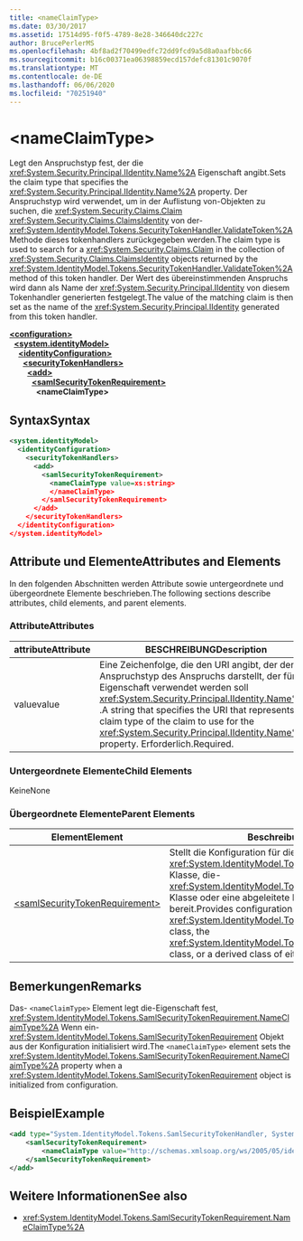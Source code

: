 ```yaml
---
title: <nameClaimType>
ms.date: 03/30/2017
ms.assetid: 17514d95-f0f5-4789-8e28-346640dc227c
author: BrucePerlerMS
ms.openlocfilehash: 4bf8ad2f70499edfc72dd9fcd9a5d8a0aafbbc66
ms.sourcegitcommit: b16c00371ea06398859ecd157defc81301c9070f
ms.translationtype: MT
ms.contentlocale: de-DE
ms.lasthandoff: 06/06/2020
ms.locfileid: "70251940"
---
```

# \<nameClaimType>
<span data-ttu-id="d7f36-101">Legt den Anspruchstyp fest, der die <xref:System.Security.Principal.IIdentity.Name%2A> Eigenschaft angibt.</span><span class="sxs-lookup"><span data-stu-id="d7f36-101">Sets the claim type that specifies the <xref:System.Security.Principal.IIdentity.Name%2A> property.</span></span> <span data-ttu-id="d7f36-102">Der Anspruchstyp wird verwendet, um in der Auflistung von-Objekten zu suchen, die <xref:System.Security.Claims.Claim> <xref:System.Security.Claims.ClaimsIdentity> von der- <xref:System.IdentityModel.Tokens.SecurityTokenHandler.ValidateToken%2A> Methode dieses tokenhandlers zurückgegeben werden.</span><span class="sxs-lookup"><span data-stu-id="d7f36-102">The claim type is used to search for a <xref:System.Security.Claims.Claim> in the collection of <xref:System.Security.Claims.ClaimsIdentity> objects returned by the <xref:System.IdentityModel.Tokens.SecurityTokenHandler.ValidateToken%2A> method of this token handler.</span></span> <span data-ttu-id="d7f36-103">Der Wert des übereinstimmenden Anspruchs wird dann als Name der <xref:System.Security.Principal.IIdentity> von diesem Tokenhandler generierten festgelegt.</span><span class="sxs-lookup"><span data-stu-id="d7f36-103">The value of the matching claim is then set as the name of the <xref:System.Security.Principal.IIdentity> generated from this token handler.</span></span>  
  
[**\<configuration>**](../configuration-element.md)\
&nbsp;&nbsp;[**\<system.identityModel>**](system-identitymodel.md)\
&nbsp;&nbsp;&nbsp;&nbsp;[**\<identityConfiguration>**](identityconfiguration.md)\
&nbsp;&nbsp;&nbsp;&nbsp;&nbsp;&nbsp;[**\<securityTokenHandlers>**](securitytokenhandlers.md)\
&nbsp;&nbsp;&nbsp;&nbsp;&nbsp;&nbsp;&nbsp;&nbsp;[**\<add>**](add.md)\
&nbsp;&nbsp;&nbsp;&nbsp;&nbsp;&nbsp;&nbsp;&nbsp;&nbsp;&nbsp;[**\<samlSecurityTokenRequirement>**](samlsecuritytokenrequirement.md)\
&nbsp;&nbsp;&nbsp;&nbsp;&nbsp;&nbsp;&nbsp;&nbsp;&nbsp;&nbsp;&nbsp;&nbsp;**\<nameClaimType>**  
  
## <a name="syntax"></a><span data-ttu-id="d7f36-104">Syntax</span><span class="sxs-lookup"><span data-stu-id="d7f36-104">Syntax</span></span>  
  
```xml  
<system.identityModel>  
  <identityConfiguration>  
    <securityTokenHandlers>  
      <add>  
        <samlSecurityTokenRequirement>  
          <nameClaimType value=xs:string>  
          </nameClaimType>  
        </samlSecurityTokenRequirement>  
      </add>  
    </securityTokenHandlers>  
  </identityConfiguration>  
</system.identityModel>  
```  
  
## <a name="attributes-and-elements"></a><span data-ttu-id="d7f36-105">Attribute und Elemente</span><span class="sxs-lookup"><span data-stu-id="d7f36-105">Attributes and Elements</span></span>  
 <span data-ttu-id="d7f36-106">In den folgenden Abschnitten werden Attribute sowie untergeordnete und übergeordnete Elemente beschrieben.</span><span class="sxs-lookup"><span data-stu-id="d7f36-106">The following sections describe attributes, child elements, and parent elements.</span></span>  
  
### <a name="attributes"></a><span data-ttu-id="d7f36-107">Attribute</span><span class="sxs-lookup"><span data-stu-id="d7f36-107">Attributes</span></span>  
  
|<span data-ttu-id="d7f36-108">attribute</span><span class="sxs-lookup"><span data-stu-id="d7f36-108">Attribute</span></span>|<span data-ttu-id="d7f36-109">BESCHREIBUNG</span><span class="sxs-lookup"><span data-stu-id="d7f36-109">Description</span></span>|  
|---------------|-----------------|  
|<span data-ttu-id="d7f36-110">value</span><span class="sxs-lookup"><span data-stu-id="d7f36-110">value</span></span>|<span data-ttu-id="d7f36-111">Eine Zeichenfolge, die den URI angibt, der den Anspruchstyp des Anspruchs darstellt, der für die Eigenschaft verwendet werden soll <xref:System.Security.Principal.IIdentity.Name%2A> .</span><span class="sxs-lookup"><span data-stu-id="d7f36-111">A string that specifies the URI that represents the claim type of the claim to use for the <xref:System.Security.Principal.IIdentity.Name%2A> property.</span></span> <span data-ttu-id="d7f36-112">Erforderlich.</span><span class="sxs-lookup"><span data-stu-id="d7f36-112">Required.</span></span>|  
  
### <a name="child-elements"></a><span data-ttu-id="d7f36-113">Untergeordnete Elemente</span><span class="sxs-lookup"><span data-stu-id="d7f36-113">Child Elements</span></span>  
 <span data-ttu-id="d7f36-114">Keine</span><span class="sxs-lookup"><span data-stu-id="d7f36-114">None</span></span>  
  
### <a name="parent-elements"></a><span data-ttu-id="d7f36-115">Übergeordnete Elemente</span><span class="sxs-lookup"><span data-stu-id="d7f36-115">Parent Elements</span></span>  
  
|<span data-ttu-id="d7f36-116">Element</span><span class="sxs-lookup"><span data-stu-id="d7f36-116">Element</span></span>|<span data-ttu-id="d7f36-117">Beschreibung</span><span class="sxs-lookup"><span data-stu-id="d7f36-117">Description</span></span>|  
|-------------|-----------------|  
|[\<samlSecurityTokenRequirement>](samlsecuritytokenrequirement.md)|<span data-ttu-id="d7f36-118">Stellt die Konfiguration für die- <xref:System.IdentityModel.Tokens.SamlSecurityTokenHandler> Klasse, die- <xref:System.IdentityModel.Tokens.Saml2SecurityTokenHandler> Klasse oder eine abgeleitete Klasse einer dieser Klassen bereit.</span><span class="sxs-lookup"><span data-stu-id="d7f36-118">Provides configuration for the <xref:System.IdentityModel.Tokens.SamlSecurityTokenHandler> class, the <xref:System.IdentityModel.Tokens.Saml2SecurityTokenHandler> class, or a derived class of either of these classes.</span></span>|  
  
## <a name="remarks"></a><span data-ttu-id="d7f36-119">Bemerkungen</span><span class="sxs-lookup"><span data-stu-id="d7f36-119">Remarks</span></span>  
 <span data-ttu-id="d7f36-120">Das- `<nameClaimType>` Element legt die-Eigenschaft fest, <xref:System.IdentityModel.Tokens.SamlSecurityTokenRequirement.NameClaimType%2A> Wenn ein- <xref:System.IdentityModel.Tokens.SamlSecurityTokenRequirement> Objekt aus der Konfiguration initialisiert wird.</span><span class="sxs-lookup"><span data-stu-id="d7f36-120">The `<nameClaimType>` element sets the <xref:System.IdentityModel.Tokens.SamlSecurityTokenRequirement.NameClaimType%2A> property when a <xref:System.IdentityModel.Tokens.SamlSecurityTokenRequirement> object is initialized from configuration.</span></span>  
  
## <a name="example"></a><span data-ttu-id="d7f36-121">Beispiel</span><span class="sxs-lookup"><span data-stu-id="d7f36-121">Example</span></span>  
  
```xml  
<add type="System.IdentityModel.Tokens.SamlSecurityTokenHandler, System.IdentityModel">  
    <samlSecurityTokenRequirement>  
        <nameClaimType value="http://schemas.xmlsoap.org/ws/2005/05/identity/claims/name" />  
    </samlSecurityTokenRequirement>  
</add>  
```  
  
## <a name="see-also"></a><span data-ttu-id="d7f36-122">Weitere Informationen</span><span class="sxs-lookup"><span data-stu-id="d7f36-122">See also</span></span>

- <xref:System.IdentityModel.Tokens.SamlSecurityTokenRequirement.NameClaimType%2A>
